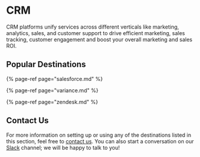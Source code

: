 # CRM

CRM platforms unify services across different verticals like marketing, analytics, sales, and customer support to drive efficient marketing, sales tracking, customer engagement and boost your overall marketing and sales ROI.

## Popular Destinations

{% page-ref page="salesforce.md" %}

{% page-ref page="variance.md" %}

{% page-ref page="zendesk.md" %}

## Contact Us

For more information on setting up or using any of the destinations listed in this section, feel free to [contact us](mailto:%20docs@rudderstack.com). You can also start a conversation on our [Slack](https://resources.rudderstack.com/join-rudderstack-slack) channel; we will be happy to talk to you!
